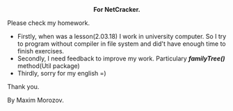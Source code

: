 <center><b>For NetCracker.</b></center>

Please check my homework.
<ul>
<li>Firstly, when was a lesson(2.03.18) I work in university computer. So I try to program without compiler in file system and did't have enough time to finish exercises.</li>
<li>Secondly, I need feedback to improve my work. Particulary <i><b>familyTree()</b></i> method(Util package)</li>
<li>Thirdly, sorry for my english =)
</ul>

Thank you.

By Maxim Morozov.